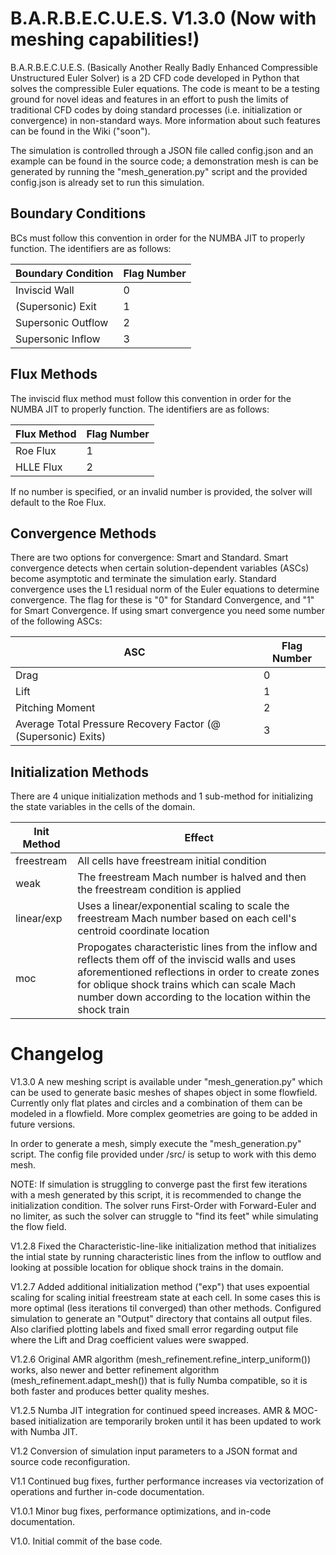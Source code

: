 # B.A.R.B.E.C.U.E.S. V1.3.0 (Now with meshing capabilities!)
B.A.R.B.E.C.U.E.S. (Basically Another Really Badly Enhanced Compressible Unstructured Euler Solver) is a 2D CFD code developed in Python that solves the compressible Euler equations. The code is meant to be a testing ground for novel ideas and features in an effort to push the limits of traditional CFD codes by doing standard processes (i.e. initialization or convergence) in non-standard ways. More information about such features can be found in the Wiki ("soon").


The simulation is controlled through a JSON file called config.json and an example can be found in the source code; a demonstration mesh is can be generated by running the "mesh_generation.py" script and the provided config.json is already set to run this simulation.

## Boundary Conditions
BCs must follow this convention in order for the NUMBA JIT to properly function. The identifiers are as follows:

| Boundary Condition | Flag Number |
|--------------------|-------------|
| Inviscid Wall | 0 |
| (Supersonic) Exit | 1 |
| Supersonic Outflow | 2 |
| Supersonic Inflow | 3 |


## Flux Methods
The inviscid flux method must follow this convention in order for the NUMBA JIT to properly function. The identifiers are as follows:

| Flux Method | Flag Number |
|--------------------|-------------|
| Roe Flux | 1 |
| HLLE Flux | 2 |

If no number is specified, or an invalid number is provided, the solver will default to the Roe Flux.



## Convergence Methods
There are two options for convergence: Smart and Standard. Smart convergence detects when certain solution-dependent variables (ASCs) become asymptotic and terminate the simulation early. Standard convergence uses the L1 residual norm of the Euler equations to determine convergence. The flag for these is "0" for Standard Convergence, and "1" for Smart Convergence. If using smart convergence you need some number of the following ASCs:

| ASC | Flag Number |
|--------------------|-------------|
| Drag | 0 |
| Lift | 1 |
| Pitching Moment | 2 |
| Average Total Pressure Recovery Factor (@ (Supersonic) Exits) | 3 |


## Initialization Methods
There are 4 unique initialization methods and 1 sub-method for initializing the state variables in the cells of the domain.

| Init Method | Effect |
|--------------------|-------------|
| freestream | All cells have freestream initial condition |
| weak | The freestream Mach number is halved and then the freestream condition is applied |
| linear/exp  | Uses a linear/exponential scaling to scale the freestream Mach number based on each cell's centroid coordinate location |
| moc | Propogates characteristic lines from the inflow and reflects them off of the inviscid walls and uses aforementioned reflections in order to create zones for oblique shock trains which can scale Mach number down according to the location within the shock train |


# Changelog
V1.3.0 A new meshing script is available under "mesh_generation.py" which can be used to generate basic meshes of shapes object in some flowfield. Currently only flat plates and circles and a combination of them can be modeled in a flowfield. More complex geometries are going to be added in future versions.

In order to generate a mesh, simply execute the "mesh_generation.py" script. The config file provided under /src/ is setup to work with this demo mesh.

NOTE: If simulation is struggling to converge past the first few iterations with a mesh generated by this script, it is recommended to change the initialization condition. The solver runs First-Order with Forward-Euler and no limiter, as such the solver can struggle to "find its feet" while simulating the flow field.

V1.2.8 Fixed the Characteristic-line-like initialization method that initializes the intial state by running characteristic lines from the inflow to outflow and looking at possible location for oblique shock trains in the domain.

V1.2.7 Added additional initialization method ("exp") that uses expoential scaling for scaling initial freestream state at each cell. In some cases this is more optimal (less iterations til converged) than other methods. Configured simulation to generate an "Output" directory that contains all output files. Also clarified plotting labels and fixed small error regarding output file where the Lift and Drag coefficient values were swapped.

V1.2.6 Original AMR algorithm (mesh_refinement.refine_interp_uniform()) works, also newer and better refinement algorithm (mesh_refinement.adapt_mesh()) that is fully Numba compatible, so it is both faster and produces better quality meshes.

V1.2.5 Numba JIT integration for continued speed increases. AMR & MOC-based initialization are temporarily broken until it has been updated to work with Numba JIT.

V1.2 Conversion of simulation input parameters to a JSON format and source code reconfiguration.

V1.1 Continued bug fixes, further performance increases via vectorization of operations and further in-code documentation.

V1.0.1 Minor bug fixes, performance optimizations, and in-code documentation.

V1.0. Initial commit of the base code.
